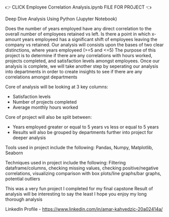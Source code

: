 👉 CLICK Employee Correlation Analysis.ipynb FILE FOR PROJECT 👈

Deep Dive Analysis Using Python (Jupyter Notebook)

Does the number of years employed have any direct correlation to the overall number of employees retained vs left. 
Is there a point in which x-amount years employeed has a significant shift of employees leaving the company vs 
retained. Our analysis will consists upon the bases of two clear distinctions, where years employeed (>=5 and <=5)
The purpose of this project is to determine if there are any correlations with hours worked, projects completed, 
and satisfaction levels amongst employees. Once our analysis is complete, we will take another step by seperating 
our analysis into departments in order to create insights to see if there are any correlations amongst departments 

Core of analysis will be looking at 3 key columns:
- Satisfaction levels
- Number of projects completed
- Average monthly hours worked

Core of project will also be split between:
- Years employed greater or equal to 5 years vs less or equal to 5 years 
- Results will also be grouped by departments further into project for deeper analysis

Tools used in project include the following:
Pandas, Numpy, Matplotlib, Seaborn

Techniques used in project include the following: 
Filtering dataframe/columns, checking missing values, checking positive/negative correlations, visualizing comparison with box plots/line graphs/bar graphs, potential outliers
 
This was a very fun project I completed for my final capstone 
Result of analysis will be interesting to say the least
I hope you enjoy my long thorough analysis 

LinkedIn Profile - https://www.linkedin.com/in/amar-kahvedzic-20a02414a/


